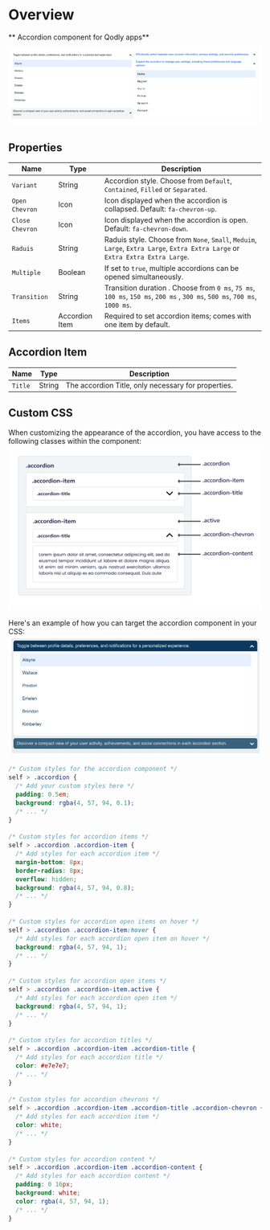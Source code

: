 # Overview

** Accordion component for Qodly apps**

![Accordion Preview](public/accordion.png)

## Properties

| Name            | Type           | Description                                                                                                                    |
| --------------- | -------------- | ------------------------------------------------------------------------------------------------------------------------------ |
| `Variant`       | String         | Accordion style. Choose from `Default`, `Contained`, `Filled` or `Separated`.                                                  |
| `Open Chevron`  | Icon           | Icon displayed when the accordion is collapsed. Default: `fa-chevron-up`.                                                      |
| `Close Chevron` | Icon           | Icon displayed when the accordion is open. Default: `fa-chevron-down`.                                                         |
| `Raduis`        | String         | Raduis style. Choose from `None`, `Small`, `Meduim`, `Large`, `Extra Large`, `Extra Extra Large` or `Extra Extra Extra Large`. |
| `Multiple`      | Boolean        | If set to `true`, multiple accordions can be opened simultaneously.                                                            |
| `Transition`    | String         | Transition duration . Choose from `0 ms`, `75 ms`, `100 ms`, `150 ms`, `200 ms` , `300 ms`, `500 ms`, `700 ms`, `1000 ms`.     |
| `Items`         | Accordion Item | Required to set accordion items; comes with one item by default.                                                               |

## Accordion Item

| Name    | Type   | Description                                         |
| ------- | ------ | --------------------------------------------------- |
| `Title` | String | The accordion Title, only necessary for properties. |

## Custom CSS

When customizing the appearance of the accordion, you have access to the following classes within the component:
![Accordion Schema](public/schema.jpeg)

Here's an example of how you can target the accordion component in your CSS:
![Accordion Example](public/example.png)

```css
/* Custom styles for the accordion component */
self > .accordion {
  /* Add your custom styles here */
  padding: 0.5em;
  background: rgba(4, 57, 94, 0.1);
  /* ... */
}

/* Custom styles for accordion items */
self > .accordion .accordion-item {
  /* Add styles for each accordion item */
  margin-bottom: 8px;
  border-radius: 8px;
  overflow: hidden;
  background: rgba(4, 57, 94, 0.8);
  /* ... */
}

/* Custom styles for accordion open items on hover */
self > .accordion .accordion-item:hover {
  /* Add styles for each accordion open item on hover */
  background: rgba(4, 57, 94, 1);
  /* ... */
}

/* Custom styles for accordion open items */
self > .accordion .accordion-item.active {
  /* Add styles for each accordion open item */
  background: rgba(4, 57, 94, 1);
  /* ... */
}

/* Custom styles for accordion titles */
self > .accordion .accordion-item .accordion-title {
  /* Add styles for each accordion title */
  color: #e7e7e7;
  /* ... */
}

/* Custom styles for accordion chevrons */
self > .accordion .accordion-item .accordion-title .accordion-chevron {
  /* Add styles for each accordion item */
  color: white;
  /* ... */
}

/* Custom styles for accordion content */
self > .accordion .accordion-item .accordion-content {
  /* Add styles for each accordion content */
  padding: 0 16px;
  background: white;
  color: rgba(4, 57, 94, 1);
  /* ... */
}
```
